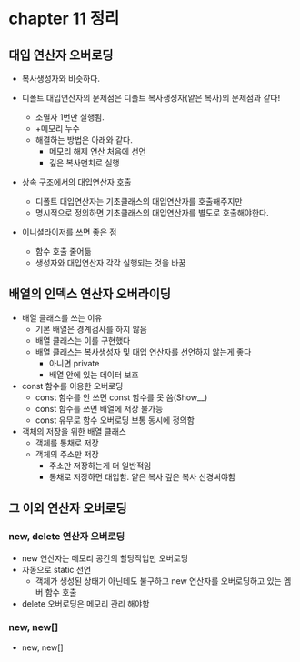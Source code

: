 # chapter 11 정리

## 대입 연산자 오버로딩

- 복사생성자와 비슷하다.
- 디폴트 대입연산자의 문제점은 디폴트 복사생성자(얕은 복사)의 문제점과 같다!
  - 소멸자 1번만 실행됨.
  - +메모리 누수
  - 해결하는 방법은 아래와 같다.
    - 메모리 해제 연산 처음에 선언
    - 깊은 복사맨치로 실행

- 상속 구조에서의 대입연산자 호출
  - 디폴트 대입연산자는 기초클래스의 대입연산자를 호출해주지만
  - 명시적으로 정의하면 기초클래스의 대입연산자를 별도로 호출해야한다.

- 이니셜라이저를 쓰면 좋은 점
  - 함수 호출 줄어듦
  - 생성자와 대입연산자 각각 실행되는 것을 바꿈

## 배열의 인덱스 연산자 오버라이딩

- 배열 클래스를 쓰는 이유
  - 기본 배열은 경계검사를 하지 않음
  - 배열 클래스는 이를 구현했다
  - 배열 클래스는 복사생성자 및 대입 연산자를 선언하지 않는게 좋다
    - 아니면 private
    - 배열 안에 있는 데이터 보호
- const 함수를 이용한 오버로딩
  - const 함수를 안 쓰면 const 함수를 못 씀(Show__)
  - const 함수를 쓰면 배열에 저장 불가능
  - const 유무로 함수 오버로딩 보통 동시에 정의함
- 객체의 저장을 위한 배열 클래스
  - 객체를 통채로 저장
  - 객체의 주소만 저장
    - 주소만 저장하는게 더 일반적임
    - 통채로 저장하면 대입함. 얕은 복사 깊은 복사 신경써야함

## 그 이외 연산자 오버로딩

### new, delete 연산자 오버로딩

- new 연산자는 메모리 공간의 할당작업만 오버로딩
- 자동으로 static 선언
  - 객체가 생성된 상태가 아닌데도 불구하고 new 연산자를 오버로딩하고 있는 멤버 함수 호출
- delete 오버로딩은 메모리 관리 해야함

### new, new[]

- new, new[]